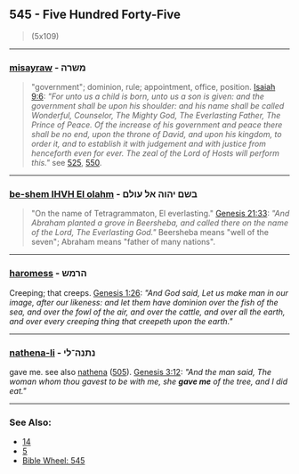 ## 545 - Five Hundred Forty-Five
> (5x109)

---

### [misayraw](/keys/MShRH) - משרה
> "government"; dominion, rule; appointment, office, position. [Isaiah 9:6](http://biblehub.com/isaiah/9-6.htm): *"For unto us a child is born, unto us a son is given: and the government shall be upon his shoulder: and his name shall be called Wonderful, Counselor, The Mighty God, The Everlasting Father, The Prince of Peace. Of the increase of his government and peace there shall be no end, upon the throne of David, and upon his kingdom, to order it, and to establish it with judgement and with justice from henceforth even for ever. The zeal of the Lord of Hosts will perform this."* see [525](525), [550](550).

---

### [be-shem IHVH El olahm](/keys/BShM.IHVH.AL.OVLM) - בשם יהוה אל עולם
> "On the name of Tetragrammaton, El everlasting." [Genesis 21:33](http://biblehub.com/genesis/21-33.htm): *"And Abraham planted a grove in Beersheba, and called there on the name of the Lord, The Everlasting God."* Beersheba means "well of the seven"; Abraham means "father of many nations".

---

### [haromess](/keys/HRMSh) - הרמש
Creeping; that creeps. [Genesis 1:26](https://biblehub.com/genesis/1-26.htm): *"And God said, Let us make man in our image, after our likeness: and let them have dominion over the fish of the sea, and over the fowl of the air, and over the cattle, and over all the earth, and over every creeping thing that creepeth upon the earth."*

---

### [nathena-li](/keys/NThNH-LI) - נתנה־לי
gave me. see also [nathena](NThNH) ([505](505)). [Genesis 3:12](https://biblehub.com/genesis/3-12.htm): *"And the man said, The woman whom thou gavest to be with me, she **gave me** of the tree, and I did eat."*

---

### See Also:

- [14](14)
- [5](5)
- [Bible Wheel: 545](https://www.biblewheel.com//GR/GR_Database.php?SearchBy_Gematria=545)

